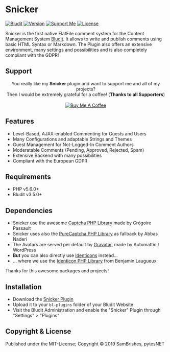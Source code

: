 Snicker
=======
[![Bludit](https://s.pytes.me/5ad229d2)](https://www.bludit.com)
[![Version](https://s.pytes.me/ac4bff0e)](https://s.pytes.me/661790a7)
[![Support Me](https://s.pytes.me/4a1717aa)](https://buymeacoffee.com/pytesNET)
[![License](https://s.pytes.me/8257ac72)](LICENSE.md)

Snicker is the first native FlatFile comment system for the Content Management System
[Bludit](https://github.com/bludit/bludit). It allows to write and publish comments using basic
HTML Syntax or Markdown. The Plugin also offers an extensive environment, many settings and
possibilities and is also completely compliant with the GDPR!

Support
-------
<p align="center" atyle="text-align:center">
You really like my <b>Snicker</b> plugin and want to support me and all of my projects?<br/>
Then I would be extremely grateful for a coffee! (<b>Thanks to all Supporters</b>)<br/><br/>
<a href="https://www.buymeacoffee.com/pytesNET"><img src="https://www.buymeacoffee.com/assets/img/custom_images/orange_img.png" alt="Buy Me A Coffee" title="Buy Me A Coffee" /></a>
</p>

Features
--------
-   Level-Based, AJAX-enabled Commenting for Guests and Users
-   Many Configurations and adaptable Strings and Themes
-   Guest Management for Not-Logged-In Comment Authors
-   Moderatable Comments (Pending, Approved, Rejected, Spam)
-   Extensive Backend with many possibilities
-   Compliant with the European GDPR

Requirements
------------
-   PHP v5.6.0+
-   Bludit v3.5.0+

Dependencies
------------
-   Snicker use the awesome [Captcha PHP Library](https://github.com/Gregwar/Captcha) made by Grégoire Passault
-   Snicker uses also the [PureCaptcha PHP Library](https://github.com/OWASP/PureCaptcha) as fallback by Abbas Naderi
-   The Avatars are served per default by [Gravatar](https://de.gravatar.com/), made by Automattic / WordPress
-   **But** you can also directly use [Identicons](http://identicon.net) instead...
-   ... where we use the [Identicon PHP Library](https://github.com/yzalis/Identicon) from Benjamin Laugueux

Thanks for this awesome packages and projects!

Installation
------------
-   Download the [Snicker Plugin](https://github.com/pytesNET/snicker/zipball/master)
-   Upload it to your `bl-plugins` folder of your Bludit Website
-   Visit the Bludit Administration and enable the "Snicker" Plugin through "Settings" > "Plugins"

Copyright & License
-------------------
Published under the MIT-License; Copyright &copy; 2019 SamBrishes, pytesNET
